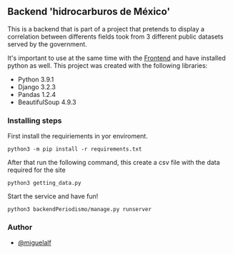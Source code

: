 ## Backend 'hidrocarburos de México'

This is a backend that is part of a project that pretends to display a correlation between differents fields took from 3 different public datasets served by the government.

It's important to use at the same time with the [Frontend](https://github.com/miguelalf/journalism-oil-frontend) and have installed python as well. This project was created with the following libraries:

- Python 3.9.1
- Django 3.2.3
- Pandas 1.2.4
- BeautifulSoup 4.9.3

### Installing steps

First install the requiriements in yor enviroment.

```
python3 -m pip install -r requirements.txt
```

After that run the following command, this create a csv file with the data required for the site

```
python3 getting_data.py
```

Start the service and have fun!

```
python3 backendPeriodismo/manage.py runserver
```

### Author

- [@miguelalf](https://github.com/miguelalf)
